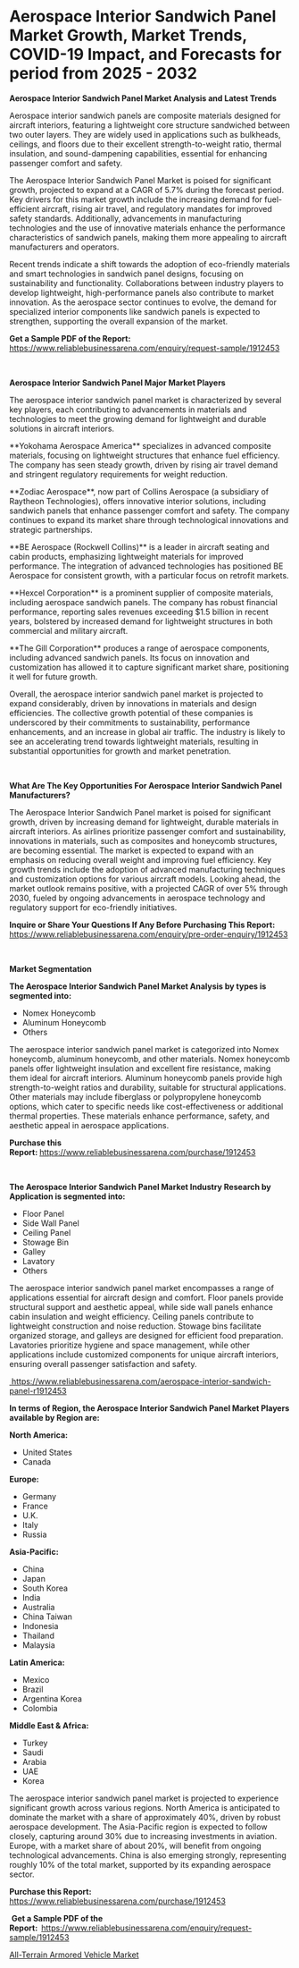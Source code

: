 <p><h1>Aerospace Interior Sandwich Panel Market Growth, Market Trends, COVID-19 Impact, and Forecasts for period from 2025 - 2032</h1></p><p><strong>Aerospace Interior Sandwich Panel Market Analysis and Latest Trends</strong></p>
<p><p>Aerospace interior sandwich panels are composite materials designed for aircraft interiors, featuring a lightweight core structure sandwiched between two outer layers. They are widely used in applications such as bulkheads, ceilings, and floors due to their excellent strength-to-weight ratio, thermal insulation, and sound-dampening capabilities, essential for enhancing passenger comfort and safety.</p><p>The Aerospace Interior Sandwich Panel Market is poised for significant growth, projected to expand at a CAGR of 5.7% during the forecast period. Key drivers for this market growth include the increasing demand for fuel-efficient aircraft, rising air travel, and regulatory mandates for improved safety standards. Additionally, advancements in manufacturing technologies and the use of innovative materials enhance the performance characteristics of sandwich panels, making them more appealing to aircraft manufacturers and operators.</p><p>Recent trends indicate a shift towards the adoption of eco-friendly materials and smart technologies in sandwich panel designs, focusing on sustainability and functionality. Collaborations between industry players to develop lightweight, high-performance panels also contribute to market innovation. As the aerospace sector continues to evolve, the demand for specialized interior components like sandwich panels is expected to strengthen, supporting the overall expansion of the market.</p></p>
<p><strong>Get a Sample PDF of the Report:&nbsp;</strong> <a href="https://www.reliablebusinessarena.com/enquiry/request-sample/1912453?utm_campaign=2532&utm_medium=2&utm_source=Github&utm_content=ia&utm_term=31032025&utm_id=aerospace-interior-sandwich-panel">https://www.reliablebusinessarena.com/enquiry/request-sample/1912453</a></p>
<p>&nbsp;</p>
<p><strong>Aerospace Interior Sandwich Panel Major Market Players</strong></p>
<p><p>The aerospace interior sandwich panel market is characterized by several key players, each contributing to advancements in materials and technologies to meet the growing demand for lightweight and durable solutions in aircraft interiors.</p><p>**Yokohama Aerospace America** specializes in advanced composite materials, focusing on lightweight structures that enhance fuel efficiency. The company has seen steady growth, driven by rising air travel demand and stringent regulatory requirements for weight reduction.</p><p>**Zodiac Aerospace**, now part of Collins Aerospace (a subsidiary of Raytheon Technologies), offers innovative interior solutions, including sandwich panels that enhance passenger comfort and safety. The company continues to expand its market share through technological innovations and strategic partnerships.</p><p>**BE Aerospace (Rockwell Collins)** is a leader in aircraft seating and cabin products, emphasizing lightweight materials for improved performance. The integration of advanced technologies has positioned BE Aerospace for consistent growth, with a particular focus on retrofit markets.</p><p>**Hexcel Corporation** is a prominent supplier of composite materials, including aerospace sandwich panels. The company has robust financial performance, reporting sales revenues exceeding $1.5 billion in recent years, bolstered by increased demand for lightweight structures in both commercial and military aircraft.</p><p>**The Gill Corporation** produces a range of aerospace components, including advanced sandwich panels. Its focus on innovation and customization has allowed it to capture significant market share, positioning it well for future growth.</p><p>Overall, the aerospace interior sandwich panel market is projected to expand considerably, driven by innovations in materials and design efficiencies. The collective growth potential of these companies is underscored by their commitments to sustainability, performance enhancements, and an increase in global air traffic. The industry is likely to see an accelerating trend towards lightweight materials, resulting in substantial opportunities for growth and market penetration.</p></p>
<p>&nbsp;</p>
<p><strong>What Are The Key Opportunities For Aerospace Interior Sandwich Panel Manufacturers?</strong></p>
<p><p>The Aerospace Interior Sandwich Panel market is poised for significant growth, driven by increasing demand for lightweight, durable materials in aircraft interiors. As airlines prioritize passenger comfort and sustainability, innovations in materials, such as composites and honeycomb structures, are becoming essential. The market is expected to expand with an emphasis on reducing overall weight and improving fuel efficiency. Key growth trends include the adoption of advanced manufacturing techniques and customization options for various aircraft models. Looking ahead, the market outlook remains positive, with a projected CAGR of over 5% through 2030, fueled by ongoing advancements in aerospace technology and regulatory support for eco-friendly initiatives.</p></p>
<p><strong>Inquire or Share Your Questions If Any Before Purchasing This Report:</strong> <a href="https://www.reliablebusinessarena.com/enquiry/pre-order-enquiry/1912453?utm_campaign=2532&utm_medium=2&utm_source=Github&utm_content=ia&utm_term=31032025&utm_id=aerospace-interior-sandwich-panel">https://www.reliablebusinessarena.com/enquiry/pre-order-enquiry/1912453</a></p>
<p>&nbsp;</p>
<p><strong>Market Segmentation</strong></p>
<p><strong>The Aerospace Interior Sandwich Panel Market Analysis by types is segmented into:</strong></p>
<p><ul><li>Nomex Honeycomb</li><li>Aluminum Honeycomb</li><li>Others</li></ul></p>
<p><p>The aerospace interior sandwich panel market is categorized into Nomex honeycomb, aluminum honeycomb, and other materials. Nomex honeycomb panels offer lightweight insulation and excellent fire resistance, making them ideal for aircraft interiors. Aluminum honeycomb panels provide high strength-to-weight ratios and durability, suitable for structural applications. Other materials may include fiberglass or polypropylene honeycomb options, which cater to specific needs like cost-effectiveness or additional thermal properties. These materials enhance performance, safety, and aesthetic appeal in aerospace applications.</p></p>
<p><strong>Purchase this Report:&nbsp;</strong><a href="https://www.reliablebusinessarena.com/purchase/1912453?utm_campaign=2532&utm_medium=2&utm_source=Github&utm_content=ia&utm_term=31032025&utm_id=aerospace-interior-sandwich-panel">https://www.reliablebusinessarena.com/purchase/1912453</a></p>
<p>&nbsp;</p>
<p><strong>The Aerospace Interior Sandwich Panel Market Industry Research by Application is segmented into:</strong></p>
<p><ul><li>Floor Panel</li><li>Side Wall Panel</li><li>Ceiling Panel</li><li>Stowage Bin</li><li>Galley</li><li>Lavatory</li><li>Others</li></ul></p>
<p><p>The aerospace interior sandwich panel market encompasses a range of applications essential for aircraft design and comfort. Floor panels provide structural support and aesthetic appeal, while side wall panels enhance cabin insulation and weight efficiency. Ceiling panels contribute to lightweight construction and noise reduction. Stowage bins facilitate organized storage, and galleys are designed for efficient food preparation. Lavatories prioritize hygiene and space management, while other applications include customized components for unique aircraft interiors, ensuring overall passenger satisfaction and safety.</p></p>
<p><a href="https://www.reliablebusinessarena.com/aerospace-interior-sandwich-panel-r1912453?utm_campaign=2532&utm_medium=2&utm_source=Github&utm_content=ia&utm_term=31032025&utm_id=aerospace-interior-sandwich-panel">&nbsp;https://www.reliablebusinessarena.com/aerospace-interior-sandwich-panel-r1912453</a></p>
<p><strong>In terms of Region, the Aerospace Interior Sandwich Panel Market Players available by Region are:</strong></p>
<p>
    <p> <strong> North America: </strong>
        <ul>
            <li>United States</li>
            <li>Canada</li>
        </ul>
        </p> 
    <p> <strong> Europe: </strong>
        <ul>
            <li>Germany</li>
            <li>France</li>
            <li>U.K.</li>
            <li>Italy</li>
            <li>Russia</li>
        </ul>
        </p> 
    <p> <strong> Asia-Pacific: </strong>
        <ul>
            <li>China</li>
            <li>Japan</li>
            <li>South Korea</li>
            <li>India</li>
            <li>Australia</li>
            <li>China Taiwan</li>
            <li>Indonesia</li>
            <li>Thailand</li>
            <li>Malaysia</li>
        </ul>
        </p> 
    <p> <strong> Latin America: </strong>
        <ul>
            <li>Mexico</li>
            <li>Brazil</li>
            <li>Argentina Korea</li>
            <li>Colombia</li>
        </ul>
        </p> 
    <p> <strong> Middle East & Africa: </strong>
        <ul>
            <li>Turkey</li>
            <li>Saudi</li>
            <li>Arabia</li>
            <li>UAE</li>
            <li>Korea</li>
        </ul>
    </p>
    </p>
<p><p>The aerospace interior sandwich panel market is projected to experience significant growth across various regions. North America is anticipated to dominate the market with a share of approximately 40%, driven by robust aerospace development. The Asia-Pacific region is expected to follow closely, capturing around 30% due to increasing investments in aviation. Europe, with a market share of about 20%, will benefit from ongoing technological advancements. China is also emerging strongly, representing roughly 10% of the total market, supported by its expanding aerospace sector.</p></p>
<p><strong>Purchase this Report: </strong><a href="https://www.reliablebusinessarena.com/purchase/1912453?utm_campaign=2532&utm_medium=2&utm_source=Github&utm_content=ia&utm_term=31032025&utm_id=aerospace-interior-sandwich-panel">https://www.reliablebusinessarena.com/purchase/1912453</a></p>
<p>&nbsp;<strong>Get a Sample PDF of the Report:&nbsp;&nbsp;</strong><a href="https://www.reliablebusinessarena.com/enquiry/request-sample/1912453?utm_campaign=2532&utm_medium=2&utm_source=Github&utm_content=ia&utm_term=31032025&utm_id=aerospace-interior-sandwich-panel">https://www.reliablebusinessarena.com/enquiry/request-sample/1912453</a></p>
<p><strong></strong></p>
<p><p><a href="https://github.com/mathastilley812967/Market-Research-Report-List-1/blob/main/all-terrain-armored-vehicle-market.md?utm_campaign=2532&utm_medium=2&utm_source=Github&utm_content=ia&utm_term=31032025&utm_id=aerospace-interior-sandwich-panel">All-Terrain Armored Vehicle Market</a></p></p>